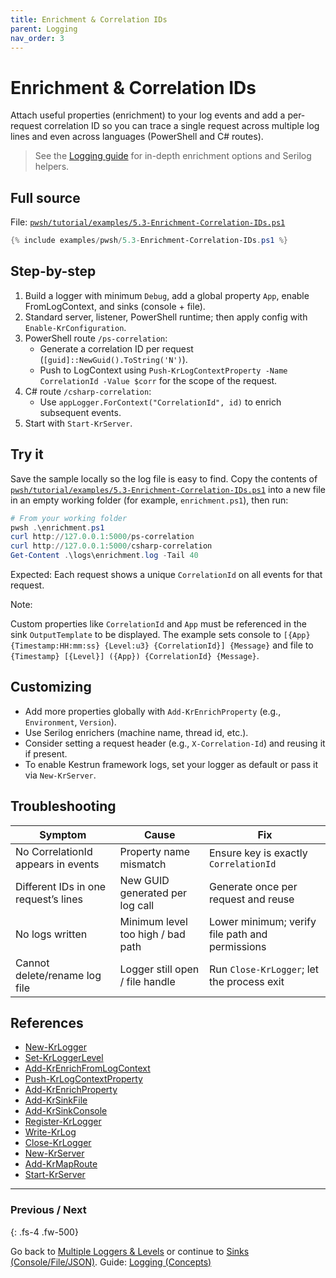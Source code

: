 ```yaml
---
title: Enrichment & Correlation IDs
parent: Logging
nav_order: 3
---
```


# Enrichment & Correlation IDs

Attach useful properties (enrichment) to your log events and add a per-request
correlation ID so you can trace a single request across multiple log lines
and even across languages (PowerShell and C# routes).

> See the [Logging guide](/guides/logging) for in-depth enrichment options and Serilog helpers.

## Full source

File: [`pwsh/tutorial/examples/5.3-Enrichment-Correlation-IDs.ps1`][5.3-Enrichment-Correlation-IDs.ps1]

```powershell
{% include examples/pwsh/5.3-Enrichment-Correlation-IDs.ps1 %}
```

## Step-by-step

1. Build a logger with minimum `Debug`, add a global property `App`, enable FromLogContext, and sinks (console + file).
2. Standard server, listener, PowerShell runtime; then apply config with `Enable-KrConfiguration`.
3. PowerShell route `/ps-correlation`:
   - Generate a correlation ID per request (`[guid]::NewGuid().ToString('N')`).
   - Push to LogContext using `Push-KrLogContextProperty -Name CorrelationId -Value $corr` for the scope of the request.
4. C# route `/csharp-correlation`:
   - Use `appLogger.ForContext("CorrelationId", id)` to enrich subsequent events.
5. Start with `Start-KrServer`.

## Try it

Save the sample locally so the log file is easy to find. Copy the contents of
[`pwsh/tutorial/examples/5.3-Enrichment-Correlation-IDs.ps1`][5.3-Enrichment-Correlation-IDs.ps1] into a new file in an
empty working folder (for example, `enrichment.ps1`), then run:

```powershell
# From your working folder
pwsh .\enrichment.ps1
curl http://127.0.0.1:5000/ps-correlation
curl http://127.0.0.1:5000/csharp-correlation
Get-Content .\logs\enrichment.log -Tail 40
```

Expected: Each request shows a unique `CorrelationId` on all events for that request.

Note:

Custom properties like `CorrelationId` and `App` must be referenced in the sink
`OutputTemplate` to be displayed. The example sets console to
`[{App} {Timestamp:HH:mm:ss} {Level:u3} {CorrelationId}] {Message}` and file to
`{Timestamp} [{Level}] ({App}) {CorrelationId} {Message}`.

## Customizing

- Add more properties globally with `Add-KrEnrichProperty` (e.g., `Environment`, `Version`).
- Use Serilog enrichers (machine name, thread id, etc.).
- Consider setting a request header (e.g., `X-Correlation-Id`) and reusing it if present.
- To enable Kestrun framework logs, set your logger as default or pass it via `New-KrServer`.

## Troubleshooting

| Symptom                              | Cause                             | Fix                                             |
|--------------------------------------|-----------------------------------|-------------------------------------------------|
| No CorrelationId appears in events   | Property name mismatch            | Ensure key is exactly `CorrelationId`           |
| Different IDs in one request’s lines | New GUID generated per log call   | Generate once per request and reuse             |
| No logs written                      | Minimum level too high / bad path | Lower minimum; verify file path and permissions |
| Cannot delete/rename log file        | Logger still open / file handle   | Run `Close-KrLogger`; let the process exit      |

## References

- [New-KrLogger][New-KrLogger]
- [Set-KrLoggerLevel][Set-KrLoggerLevel]
- [Add-KrEnrichFromLogContext][Add-KrEnrichFromLogContext]
- [Push-KrLogContextProperty][Push-KrLogContextProperty]
- [Add-KrEnrichProperty][Add-KrEnrichProperty]
- [Add-KrSinkFile][Add-KrSinkFile]
- [Add-KrSinkConsole][Add-KrSinkConsole]
- [Register-KrLogger][Register-KrLogger]
- [Write-KrLog][Write-KrLog]
- [Close-KrLogger][Close-KrLogger]
- [New-KrServer][New-KrServer]
- [Add-KrMapRoute][Add-KrMapRoute]
- [Start-KrServer][Start-KrServer]

---

### Previous / Next

{: .fs-4 .fw-500}

Go back to [Multiple Loggers & Levels][Previous] or continue to [Sinks (Console/File/JSON)][Next].
Guide: [Logging (Concepts)][Guide]

[5.3-Enrichment-Correlation-IDs.ps1]: /pwsh/tutorial/examples/5.3-Enrichment-Correlation-IDs.ps1
[New-KrLogger]: /pwsh/cmdlets/New-KrLogger
[Set-KrLoggerLevel]: /pwsh/cmdlets/Set-KrLoggerLevel
[Add-KrEnrichProperty]: /pwsh/cmdlets/Add-KrEnrichProperty
[Add-KrEnrichFromLogContext]: /pwsh/cmdlets/Add-KrEnrichFromLogContext
[Push-KrLogContextProperty]: /pwsh/cmdlets/Push-KrLogContextProperty
[Add-KrSinkFile]: /pwsh/cmdlets/Add-KrSinkFile
[Add-KrSinkConsole]: /pwsh/cmdlets/Add-KrSinkConsole
[Register-KrLogger]: /pwsh/cmdlets/Register-KrLogger
[Write-KrLog]: /pwsh/cmdlets/Write-KrLog
[New-KrServer]: /pwsh/cmdlets/New-KrServer
[Add-KrMapRoute]: /pwsh/cmdlets/Add-KrMapRoute
[Start-KrServer]: /pwsh/cmdlets/Start-KrServer
[Close-KrLogger]: /pwsh/cmdlets/Close-KrLogger
[Previous]: ./2.Multiple-Loggers-Levels
[Next]: ./4.Sinks
[Guide]: /guides/logging
